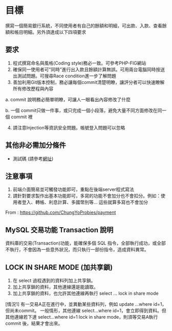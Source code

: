 目標
===
撰寫一個簡易銀行系統，不同使用者有自己的餘額和明細，可出款、入款、查看餘額和帳目明細。另外須達成以下四項要求


要求
---
1. 程式撰寫命名與風格(Coding style)務必一致。可參考PHP-FIG網站
2. 確保同一使用者可”同時”進行出入款且餘額計算無誤。可用兩台電腦同時按送出測試問題。可搜尋Race condition進一步了解問題
3. 善加利用Git版本控制，務必讓每個commit清楚明瞭，讓評分者可以快速瞭解所有修改歷程與內容

  a. commit 說明務必簡單明瞭，可讓人一眼看出內容修改了什麼

  b. 一個 commit只做一件事，或只完成一個小段落，避免大量不同方面修改在同一個 commit 裡

4. 請注意Injection等資訊安全問題。帳號登入問題可以忽略

其他非必需加分條件
---
  - 測試碼 (請參考[網址](https://phpunit.de))

注意事項
---
  1. 前端介面簡易並可觸發功能即可，重點在後端server程式寫法
  2. 請針對要求製作出基本功能即可，多寫的功能不會加分也不會扣分。例如：使用者登入、轉帳、利息計算、多國幣別等... 這些就算多寫也不會加分

From : https://github.com/ChungYoProbies/payment


MySQL 交易功能 Transaction 說明
---
資料庫的交易(Transaction)功能，能確保多個 SQL 指令，全部執行成功，或全部不執行，不會因為一些意外狀況，而只執行一部份指令，造成資料異常。


LOCK IN SHARE MODE (加共享鎖)
---
 1. 在 select 過程遇到的資料列加上共享鎖。
 2. 加上共享鎖的資料，其他連線還是能讀取。
 3. 加上共享鎖的資料，也允許其他連線再執行 select ... lock in share mode

[情況1] 有一交易A正在進行中，並異動某些資料列，例如 update ...where id=1，但尚未commit。
一般情形，其他連線 select...where id=1，會立即得到資料。但其他連線若下達 select...where id=1 lock in share mode，則須等交易A執行 commit 後，結果才會出來。
